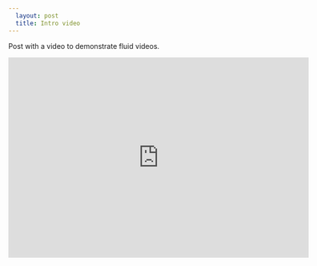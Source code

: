 ```yaml
---
  layout: post
  title: Intro video
---
```


<p>Post with a video to demonstrate fluid videos.</p>

<div class="video-wrapper">
  <iframe width="600" height="400" frameborder="none" src="http://www.youtube.com/embed/4aeETEoNfOg" allowfullscreen="allowfullscreen="> </iframe>
</div>

